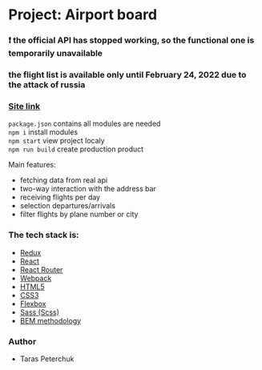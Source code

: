 # Project: Airport board

### :exclamation: the official API has stopped working, so the functional one is temporarily unavailable

### the flight list is available only until February 24, 2022 due to the attack of russia

### [Site link](https://dulcet-lamington-4ec50f.netlify.app/)

`package.json` contains all modules are needed<br>
`npm i` install modules<br>
`npm start` view project localy<br>
`npm run build` create production product<br>

Main features:

- fetching data from real api
- two-way interaction with the address bar
- receiving flights per day
- selection departures/arrivals
- filter flights by plane number or city

### The tech stack is:

- [Redux](https://redux.js.org/)
- [React](https://uk.reactjs.org/)
- [React Router](https://v5.reactrouter.com/)
- [Webpack](https://webpack.js.org/)
- [HTML5](https://en.wikipedia.org/wiki/HTML5)
- [CSS3](https://en.wikipedia.org/wiki/Cascading_Style_Sheets)
- [Flexbox](https://en.wikipedia.org/wiki/CSS_Flexible_Box_Layout)
- [Sass (Scss)](https://sass-lang.com/)
- [BEM methodology](https://en.bem.info/methodology/)

### Author

- Taras Peterchuk
